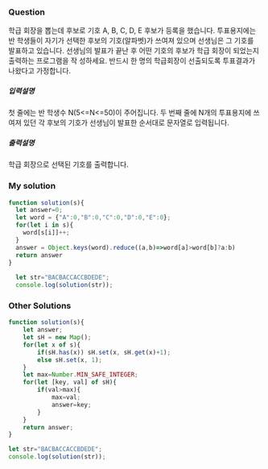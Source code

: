 ### Question

학급 회장을 뽑는데 후보로 기호 A, B, C, D, E 후보가 등록을 했습니다.
투표용지에는 반 학생들이 자기가 선택한 후보의 기호(알파벳)가 쓰여져 있으며 선생님은 그 
기호를 발표하고 있습니다.
선생님의 발표가 끝난 후 어떤 기호의 후보가 학급 회장이 되었는지 출력하는 프로그램을 작
성하세요. 반드시 한 명의 학급회장이 선출되도록 투표결과가 나왔다고 가정합니다.


##### 입력설명

첫 줄에는 반 학생수 N(5<=N<=50)이 주어집니다.
두 번째 줄에 N개의 투표용지에 쓰여져 있던 각 후보의 기호가 선생님이 발표한 순서대로 
문자열로 입력됩니다.

##### 출력설명

학급 회장으로 선택된 기호를 출력합니다. 

### My solution

```javascript
function solution(s){
  let answer=0;
  let word = {"A":0,"B":0,"C":0,"D":0,"E":0};
  for(let i in s){
    word[s[i]]++;
  }
  answer = Object.keys(word).reduce((a,b)=>word[a]>word[b]?a:b)
  return answer
}
  
  let str="BACBACCACCBDEDE";
  console.log(solution(str));
```

### Other Solutions

```javascript
function solution(s){  
    let answer;
    let sH = new Map();
    for(let x of s){
        if(sH.has(x)) sH.set(x, sH.get(x)+1);
        else sH.set(x, 1);
    }
    let max=Number.MIN_SAFE_INTEGER;
    for(let [key, val] of sH){
        if(val>max){
            max=val;
            answer=key;
        }
    }
    return answer;
}

let str="BACBACCACCBDEDE";
console.log(solution(str));
```
 